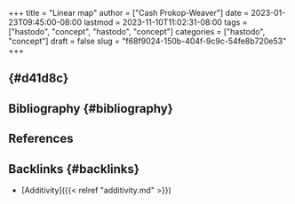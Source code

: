 +++
title = "Linear map"
author = ["Cash Prokop-Weaver"]
date = 2023-01-23T09:45:00-08:00
lastmod = 2023-11-10T11:02:31-08:00
tags = ["hastodo", "concept", "hastodo", "concept"]
categories = ["hastodo", "concept"]
draft = false
slug = "f68f9024-150b-404f-9c9c-54fe8b720e53"
+++

##  {#d41d8c}


## Bibliography {#bibliography}

## References

<style>.csl-entry{text-indent: -1.5em; margin-left: 1.5em;}</style><div class="csl-bib-body">
</div>


## Backlinks {#backlinks}

-   [Additivity]({{< relref "additivity.md" >}})
